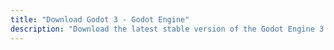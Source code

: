 ```yaml
---
title: "Download Godot 3 - Godot Engine"
description: "Download the latest stable version of the Godot Engine 3 for Linux, macOS, Windows, or Android"
---
```

